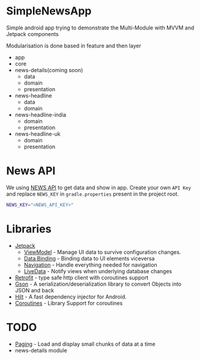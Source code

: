 
# SimpleNewsApp
Simple android app trying to demonstrate the Multi-Module with MVVM and Jetpack components

Modularisation is done based in feature and then layer
- app
- core
- news-details(coming soon)
    - data
    - domain
    - presentation
- news-headline
    - data
    - domain
- news-headline-india
    - domain
    - presentation
- news-headline-uk
    - domain
    - presentation

# News API
We using [NEWS API](https://newsapi.org/) to get data and show in app. Create your own `API Key` and replace `NEWS_KEY`  in `gradle.properties` present in the project root.
```sh
NEWS_KEY="<NEWS_API_KEY>"
```

# Libraries
- [Jetpack](https://developer.android.com/jetpack)
    - [ViewModel](https://developer.android.com/topic/libraries/architecture/viewmodel) - Manage UI data to survive configuration changes.
    - [Data Binding](https://developer.android.com/topic/libraries/data-binding) - Binding data to UI elements viceversa
    - [Navigation](https://developer.android.com/guide/navigation/) - Handle everything needed for navigation
    - [LiveData](https://developer.android.com/topic/libraries/architecture/livedata) - Notify views when underlying database changes
- [Retrofit](https://square.github.io/retrofit/) - type safe http client with coroutines support
- [Gson](https://github.com/google/gson) - A serialization/deserialization library to convert Objects into JSON and back
- [Hilt](https://dagger.dev/hilt/) - A fast dependency injector for Android.
- [Coroutines](https://github.com/Kotlin/kotlinx.coroutines) - Library Support for coroutines


# TODO
- [Paging](https://developer.android.com/topic/libraries/architecture/paging) - Load and display small chunks of data at a time
- news-details module 